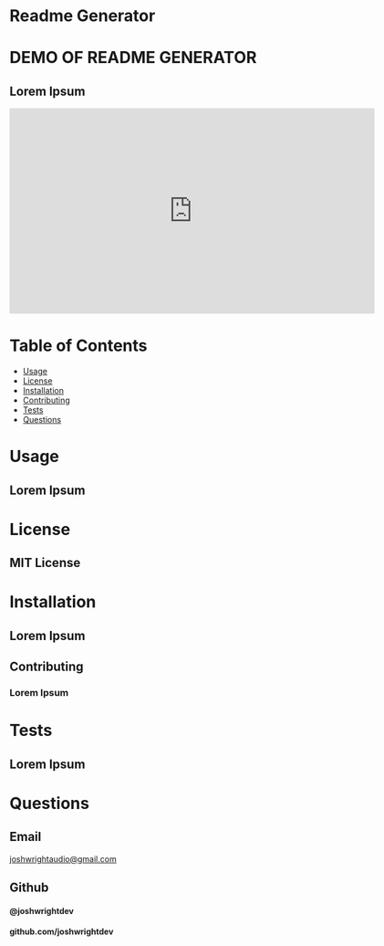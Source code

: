 # Readme Generator

# DEMO OF README GENERATOR

## Lorem Ipsum

<iframe src="https://player.vimeo.com/video/535032578?badge=0&amp;autopause=0&amp;player_id=0&amp;app_id=58479" width="640" height="360" frameborder="0" allow="autoplay; fullscreen; picture-in-picture" allowfullscreen title="ReadmeGenerator"></iframe>

# Table of Contents

- [Usage](#usage)
- [License](#license)
- [Installation](#installation)
- [Contributing](#contributing)
- [Tests](#tests)
- [Questions](#questions)

# Usage

## Lorem Ipsum

# License

## MIT License

# Installation

## Lorem Ipsum

## Contributing

### Lorem Ipsum

# Tests

## Lorem Ipsum

# Questions

## Email

joshwrightaudio@gmail.com

## Github

#### @joshwrightdev

#### github.com/joshwrightdev
